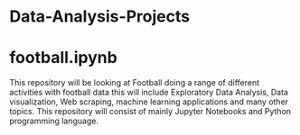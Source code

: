 # Data-Analysis-Projects
# football.ipynb
This repository will be looking at Football doing a range of different activities with football data this will include Exploratory Data Analysis, Data visualization, Web scraping, machine learning applications and many other topics. This repository will consist of mainly Jupyter Notebooks and Python programming language.
